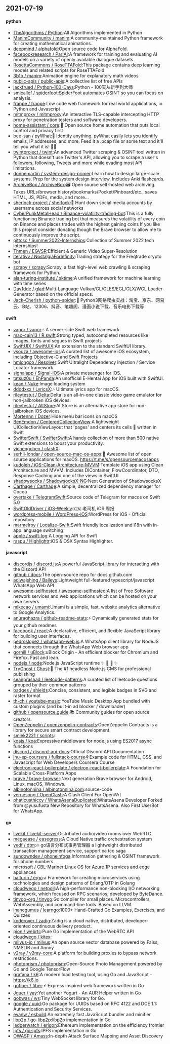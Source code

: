 ## 2021-07-19

#### python
* [TheAlgorithms / Python](https://github.com/TheAlgorithms/Python):All Algorithms implemented in Python
* [ManimCommunity / manim](https://github.com/ManimCommunity/manim):A community-maintained Python framework for creating mathematical animations.
* [deepmind / alphafold](https://github.com/deepmind/alphafold):Open source code for AlphaFold.
* [facebookresearch / ParlAI](https://github.com/facebookresearch/ParlAI):A framework for training and evaluating AI models on a variety of openly available dialogue datasets.
* [RosettaCommons / RoseTTAFold](https://github.com/RosettaCommons/RoseTTAFold):This package contains deep learning models and related scripts for RoseTTAFold
* [3b1b / manim](https://github.com/3b1b/manim):Animation engine for explanatory math videos
* [public-apis / public-apis](https://github.com/public-apis/public-apis):A collective list of free APIs
* [jackfrued / Python-100-Days](https://github.com/jackfrued/Python-100-Days):Python - 100天从新手到大师
* [smicallef / spiderfoot](https://github.com/smicallef/spiderfoot):SpiderFoot automates OSINT so you can focus on analysis.
* [frappe / frappe](https://github.com/frappe/frappe):Low code web framework for real world applications, in Python and Javascript
* [mitmproxy / mitmproxy](https://github.com/mitmproxy/mitmproxy):An interactive TLS-capable intercepting HTTP proxy for penetration testers and software developers.
* [home-assistant / core](https://github.com/home-assistant/core):🏡
Open source home automation that puts local control and privacy first
* [bee-san / pyWhat](https://github.com/bee-san/pyWhat):🐸
Identify anything. pyWhat easily lets you identify emails, IP addresses, and more. Feed it a .pcap file or some text and it'll tell you what it is!
🧙‍♀️
* [twintproject / twint](https://github.com/twintproject/twint):An advanced Twitter scraping & OSINT tool written in Python that doesn't use Twitter's API, allowing you to scrape a user's followers, following, Tweets and more while evading most API limitations.
* [donnemartin / system-design-primer](https://github.com/donnemartin/system-design-primer):Learn how to design large-scale systems. Prep for the system design interview. Includes Anki flashcards.
* [ArchiveBox / ArchiveBox](https://github.com/ArchiveBox/ArchiveBox):🗃
Open source self-hosted web archiving. Takes URLs/browser history/bookmarks/Pocket/Pinboard/etc., saves HTML, JS, PDFs, media, and more...
* [sherlock-project / sherlock](https://github.com/sherlock-project/sherlock):🔎
Hunt down social media accounts by username across social networks
* [CyberPunkMetalHead / Binance-volatility-trading-bot](https://github.com/CyberPunkMetalHead/Binance-volatility-trading-bot):This is a fully functioning Binance trading bot that measures the volatility of every coin on Binance and places trades with the highest gaining coins If you like this project consider donating though the Brave browser to allow me to continuously improve the script.
* [pittcsc / Summer2022-Internships](https://github.com/pittcsc/Summer2022-Internships):Collection of Summer 2022 tech internships!
* [Thmen / EGVSR](https://github.com/Thmen/EGVSR):Efficient & Generic Video Super-Resolution
* [iterativv / NostalgiaForInfinity](https://github.com/iterativv/NostalgiaForInfinity):Trading strategy for the Freqtrade crypto bot
* [scrapy / scrapy](https://github.com/scrapy/scrapy):Scrapy, a fast high-level web crawling & scraping framework for Python.
* [alan-turing-institute / sktime](https://github.com/alan-turing-institute/sktime):A unified framework for machine learning with time series
* [Dav1dde / glad](https://github.com/Dav1dde/glad):Multi-Language Vulkan/GL/GLES/EGL/GLX/WGL Loader-Generator based on the official specs.
* [Jack-Cherish / python-spider](https://github.com/Jack-Cherish/python-spider):🌈
Python3网络爬虫实战：淘宝、京东、网易云、B站、12306、抖音、笔趣阁、漫画小说下载、音乐电影下载等

#### swift
* [vapor / vapor](https://github.com/vapor/vapor):💧
A server-side Swift web framework.
* [mac-cain13 / R.swift](https://github.com/mac-cain13/R.swift):Strong typed, autocompleted resources like images, fonts and segues in Swift projects
* [SwiftUIX / SwiftUIX](https://github.com/SwiftUIX/SwiftUIX):An extension to the standard SwiftUI library.
* [vsouza / awesome-ios](https://github.com/vsouza/awesome-ios):A curated list of awesome iOS ecosystem, including Objective-C and Swift Projects
* [hmlongco / Resolver](https://github.com/hmlongco/Resolver):Swift Ultralight Dependency Injection / Service Locator framework
* [signalapp / Signal-iOS](https://github.com/signalapp/Signal-iOS):A private messenger for iOS.
* [tatsuz0u / EhPanda](https://github.com/tatsuz0u/EhPanda):An unofficial E-Hentai App for iOS built with SwiftUI.
* [kean / Nuke](https://github.com/kean/Nuke):Image loading system
* [ddddxxx / LyricsX](https://github.com/ddddxxx/LyricsX):🎶
Ultimate lyrics app for macOS.
* [rileytestut / Delta](https://github.com/rileytestut/Delta):Delta is an all-in-one classic video game emulator for non-jailbroken iOS devices.
* [rileytestut / AltStore](https://github.com/rileytestut/AltStore):AltStore is an alternative app store for non-jailbroken iOS devices.
* [Mortennn / Dozer](https://github.com/Mortennn/Dozer):Hide menu bar icons on macOS
* [BenEmdon / CenteredCollectionView](https://github.com/BenEmdon/CenteredCollectionView):A lightweight UICollectionViewLayout that 'pages' and centers its cells
🎡
written in Swift
* [SwifterSwift / SwifterSwift](https://github.com/SwifterSwift/SwifterSwift):A handy collection of more than 500 native Swift extensions to boost your productivity.
* [yichengchen / clashX](https://github.com/yichengchen/clashX):
* [serhii-londar / open-source-mac-os-apps](https://github.com/serhii-londar/open-source-mac-os-apps):🚀
Awesome list of open source applications for macOS. https://t.me/s/opensourcemacosapps
* [kudoleh / iOS-Clean-Architecture-MVVM](https://github.com/kudoleh/iOS-Clean-Architecture-MVVM):Template iOS app using Clean Architecture and MVVM. Includes DIContainer, FlowCoordinator, DTO, Response Caching and one of the views in SwiftUI
* [shadowsocks / ShadowsocksX-NG](https://github.com/shadowsocks/ShadowsocksX-NG):Next Generation of ShadowsocksX
* [Carthage / Carthage](https://github.com/Carthage/Carthage):A simple, decentralized dependency manager for Cocoa
* [overtake / TelegramSwift](https://github.com/overtake/TelegramSwift):Source code of Telegram for macos on Swift 5.0
* [SwiftOldDriver / iOS-Weekly](https://github.com/SwiftOldDriver/iOS-Weekly):🇨🇳
老司机 iOS 周报
* [wordpress-mobile / WordPress-iOS](https://github.com/wordpress-mobile/WordPress-iOS):WordPress for iOS - Official repository
* [marmelroy / Localize-Swift](https://github.com/marmelroy/Localize-Swift):Swift friendly localization and i18n with in-app language switching
* [apple / swift-log](https://github.com/apple/swift-log):A Logging API for Swift
* [raspu / Highlightr](https://github.com/raspu/Highlightr):iOS & OSX Syntax Highlighter.

#### javascript
* [discordjs / discord.js](https://github.com/discordjs/discord.js):A powerful JavaScript library for interacting with the Discord API
* [github / docs](https://github.com/github/docs):The open-source repo for docs.github.com
* [adiwajshing / Baileys](https://github.com/adiwajshing/Baileys):Lightweight full-featured typescript/javascript WhatsApp Web API
* [awesome-selfhosted / awesome-selfhosted](https://github.com/awesome-selfhosted/awesome-selfhosted):A list of Free Software network services and web applications which can be hosted on your own servers
* [mikecao / umami](https://github.com/mikecao/umami):Umami is a simple, fast, website analytics alternative to Google Analytics.
* [anuraghazra / github-readme-stats](https://github.com/anuraghazra/github-readme-stats):⚡
Dynamically generated stats for your github readmes
* [facebook / react](https://github.com/facebook/react):A declarative, efficient, and flexible JavaScript library for building user interfaces.
* [pedroslopez / whatsapp-web.js](https://github.com/pedroslopez/whatsapp-web.js):A WhatsApp client library for NodeJS that connects through the WhatsApp Web browser app
* [gorhill / uBlock](https://github.com/gorhill/uBlock):uBlock Origin - An efficient blocker for Chromium and Firefox. Fast and lean.
* [nodejs / node](https://github.com/nodejs/node):Node.js JavaScript runtime
✨
🐢
🚀
✨
* [TryGhost / Ghost](https://github.com/TryGhost/Ghost):👻
The #1 headless Node.js CMS for professional publishing
* [seanprashad / leetcode-patterns](https://github.com/seanprashad/leetcode-patterns):A curated list of leetcode questions grouped by their common patterns
* [badges / shields](https://github.com/badges/shields):Concise, consistent, and legible badges in SVG and raster format
* [th-ch / youtube-music](https://github.com/th-ch/youtube-music):YouTube Music Desktop App bundled with custom plugins (and built-in ad blocker / downloader)
* [github / opensource.guide](https://github.com/github/opensource.guide):📚
Community guides for open source creators
* [OpenZeppelin / openzeppelin-contracts](https://github.com/OpenZeppelin/openzeppelin-contracts):OpenZeppelin Contracts is a library for secure smart contract development.
* [smiek2221 / scripts](https://github.com/smiek2221/scripts):
* [koajs / koa](https://github.com/koajs/koa):Expressive middleware for node.js using ES2017 async functions
* [discord / discord-api-docs](https://github.com/discord/discord-api-docs):Official Discord API Documentation
* [jhu-ep-coursera / fullstack-course4](https://github.com/jhu-ep-coursera/fullstack-course4):Example code for HTML, CSS, and Javascript for Web Developers Coursera Course
* [electron-react-boilerplate / electron-react-boilerplate](https://github.com/electron-react-boilerplate/electron-react-boilerplate):A Foundation for Scalable Cross-Platform Apps
* [brave / brave-browser](https://github.com/brave/brave-browser):Next generation Brave browser for Android, Linux, macOS, Windows.
* [albinotonnina / albinotonnina.com](https://github.com/albinotonnina/albinotonnina.com):source-code
* [vernesong / OpenClash](https://github.com/vernesong/OpenClash):A Clash Client For OpenWrt
* [phaticusthiccy / WhatsAsenaDuplicated](https://github.com/phaticusthiccy/WhatsAsenaDuplicated):WhatsAsena Developer Forked from @yusufusta New Repository for WhatsAsena. Also First UserBot for WhatsApp.

#### go
* [livekit / livekit-server](https://github.com/livekit/livekit-server):Distributed audio/video rooms over WebRTC
* [megaease / easegress](https://github.com/megaease/easegress):A Cloud Native traffic orchestration system
* [yedf / dtm](https://github.com/yedf/dtm):🔥
go语言分布式事务管理器 a lightweight distributed transaction management service, support xa tcc saga
* [sundowndev / phoneinfoga](https://github.com/sundowndev/phoneinfoga):Information gathering & OSINT framework for phone numbers
* [microsoft / CBL-Mariner](https://github.com/microsoft/CBL-Mariner):Linux OS for Azure 1P services and edge appliances
* [halturin / ergo](https://github.com/halturin/ergo):a Framework for creating microservices using technologies and design patterns of Erlang/OTP in Golang
* [cloudwego / netpoll](https://github.com/cloudwego/netpoll):A high-performance non-blocking I/O networking framework, which focused on RPC scenarios, developed by ByteDance.
* [tinygo-org / tinygo](https://github.com/tinygo-org/tinygo):Go compiler for small places. Microcontrollers, WebAssembly, and command-line tools. Based on LLVM.
* [inancgumus / learngo](https://github.com/inancgumus/learngo):1000+ Hand-Crafted Go Examples, Exercises, and Quizzes
* [koderover / zadig](https://github.com/koderover/zadig):Zadig is a cloud native, distributed, developer-oriented continuous delivery product.
* [pion / webrtc](https://github.com/pion/webrtc):Pure Go implementation of the WebRTC API
* [cloudwego / kitex](https://github.com/cloudwego/kitex):
* [milvus-io / milvus](https://github.com/milvus-io/milvus):An open source vector database powered by Faiss, NMSLIB and Annoy
* [v2ray / v2ray-core](https://github.com/v2ray/v2ray-core):A platform for building proxies to bypass network restrictions.
* [photoprism / photoprism](https://github.com/photoprism/photoprism):Open-Source Photo Management powered by Go and Google TensorFlow
* [grafana / k6](https://github.com/grafana/k6):A modern load testing tool, using Go and JavaScript - https://k6.io
* [gofiber / fiber](https://github.com/gofiber/fiber):⚡️
Express inspired web framework written in Go
* [Jguer / yay](https://github.com/Jguer/yay):Yet another Yogurt - An AUR Helper written in Go
* [gobwas / ws](https://github.com/gobwas/ws):Tiny WebSocket library for Go.
* [google / uuid](https://github.com/google/uuid):Go package for UUIDs based on RFC 4122 and DCE 1.1: Authentication and Security Services.
* [evanw / esbuild](https://github.com/evanw/esbuild):An extremely fast JavaScript bundler and minifier
* [libp2p / go-libp2p](https://github.com/libp2p/go-libp2p):libp2p implementation in Go
* [ledgerwatch / erigon](https://github.com/ledgerwatch/erigon):Ethereum implementation on the efficiency frontier
* [ipfs / go-ipfs](https://github.com/ipfs/go-ipfs):IPFS implementation in Go
* [OWASP / Amass](https://github.com/OWASP/Amass):In-depth Attack Surface Mapping and Asset Discovery
